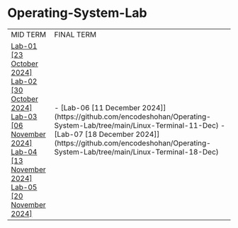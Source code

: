 # Operating-System-Lab
<table>
  <tr>
    <td>
      MID TERM
    </td>
    <td>
      FINAL TERM
    </td>
  </tr>
  <tr>
    <td>
      <a href = "https://github.com/encodeshohan/Operating-System-Lab/tree/main/Windows-Terminal-23-Oct">Lab-01 [23 October 2024]<a> <br>
      <a href = "https://github.com/encodeshohan/Operating-System-Lab/tree/main/Linux-Terminal-30-Oct">Lab-02 [30 October 2024]<a> <br>
      <a href = "https://github.com/encodeshohan/Operating-System-Lab/tree/main/Linux-Terminal-06-Nov">Lab-03 [06 November 2024]<a> <br>
      <a href = "https://github.com/encodeshohan/Operating-System-Lab/tree/main/Linux-Terminal-13-Nov">Lab-04 [13 November 2024]<a> <br>
      <a href = "https://github.com/encodeshohan/Operating-System-Lab/tree/main/Linux-Terminal-20-Nov">Lab-05 [20 November 2024]<a> 
    </td>
    <td>
      - [Lab-06 [11 December 2024]](https://github.com/encodeshohan/Operating-System-Lab/tree/main/Linux-Terminal-11-Dec)
      - [Lab-07 [18 December 2024]](https://github.com/encodeshohan/Operating-System-Lab/tree/main/Linux-Terminal-18-Dec)
    </td>
  </tr>
</table>
